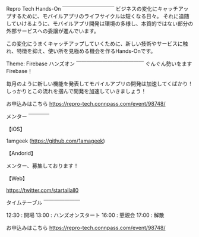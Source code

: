 Repro Tech Hands-On
￣￣￣￣￣￣￣￣￣￣
ビジネスの変化にキャッチアップするために、モバイルアプリのライフサイクルは短くなる日々。
それに追随していけるように、モバイルアプリ開発は環境の多様し、本質的ではない部分の外部サービスへの委譲が進んでいます。

この変化にうまくキャッチアップしていくために、新しい技術やサービスに触れ、特徴を抑え、使い所を見極める機会を作るHands-Onです。

Theme: Firebase ハンズオン
￣￣￣￣￣￣￣￣￣￣￣￣￣
ぐんぐん勢いをますFirebase！

毎月のように新しい機能を発表してモバイルアプリの開発は加速してくばかり！
しっかりとこの流れを掴んで開発を加速していきましょう！

お申込みはこちら
https://repro-tech.connpass.com/event/98748/

メンター
￣￣￣￣

【iOS】

1amgeek (https://github.com/1amageek)

【Andorid】

メンター、募集しております！

【Web】

https://twitter.com/startailall0

タイムテーブル
￣￣￣￣￣￣￣

12:30 : 開場
13:00 : ハンズオンスタート
16:00 : 懇親会
17:00 : 解散

お申込みはこちら
https://repro-tech.connpass.com/event/98748/
